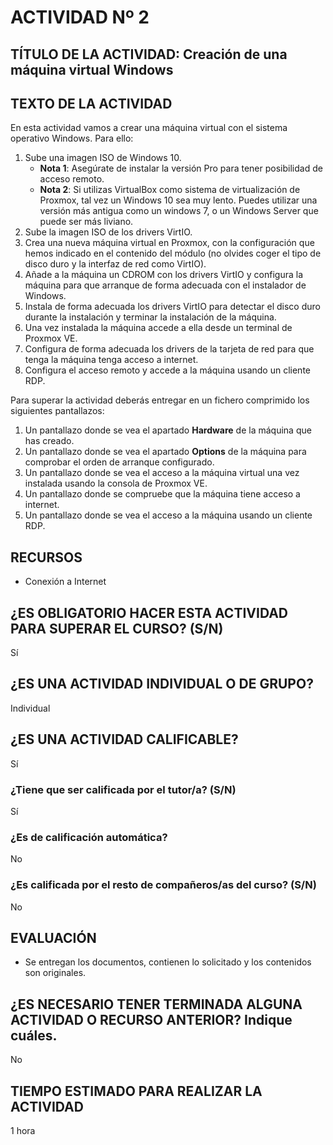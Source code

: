# ACTIVIDAD Nº 2

## TÍTULO DE LA ACTIVIDAD: Creación de una máquina virtual Windows

## TEXTO DE LA ACTIVIDAD

En esta actividad vamos a crear una máquina virtual con el sistema operativo Windows. Para ello:

1. Sube una imagen ISO de Windows 10. 
    * **Nota 1**: Asegúrate de instalar la versión Pro para tener posibilidad de acceso remoto.
    * **Nota 2**: Si utilizas VirtualBox como sistema de virtualización de Proxmox, tal vez un Windows 10 sea muy lento. Puedes utilizar una versión más antigua como un windows 7, o un Windows Server que puede ser más liviano.
2. Sube la imagen ISO de los drivers VirtIO.
3. Crea una nueva máquina virtual en Proxmox, con la configuración que hemos indicado en el contenido del módulo (no olvides coger el tipo de disco duro y la interfaz de red como VirtIO).
4. Añade a la máquina un CDROM con los drivers VirtIO y configura la máquina para que arranque de forma adecuada con el instalador de Windows.
5. Instala de forma adecuada los drivers VirtIO para detectar el disco duro durante la instalación y terminar la instalación de la máquina.
6. Una vez instalada la máquina accede a ella desde un terminal de Proxmox VE.
7. Configura de forma adecuada los drivers de la tarjeta de red para que tenga la máquina tenga acceso a internet.
8. Configura el acceso remoto y accede a la máquina usando un cliente RDP.

Para superar la actividad deberás entregar en un fichero comprimido los siguientes pantallazos:

1. Un pantallazo donde se vea el apartado **Hardware** de la máquina que has creado.
2. Un pantallazo donde se vea el apartado **Options** de la máquina para comprobar el orden de arranque configurado.
3. Un pantallazo donde se vea el acceso a la máquina virtual una vez instalada usando la consola de Proxmox VE.
4. Un pantallazo donde se compruebe que la máquina tiene acceso a internet.
5. Un pantallazo donde se vea el acceso a la máquina usando un cliente RDP.


## RECURSOS

* Conexión a Internet

## ¿ES OBLIGATORIO HACER ESTA ACTIVIDAD PARA SUPERAR EL CURSO? (S/N)

Sí

## ¿ES UNA ACTIVIDAD INDIVIDUAL O DE GRUPO?

Individual

## ¿ES UNA ACTIVIDAD CALIFICABLE?

Sí

### ¿Tiene que ser calificada por el tutor/a? (S/N)

Sí

### ¿Es de calificación automática?

No

### ¿Es calificada por el resto de compañeros/as del curso? (S/N)

No

## EVALUACIÓN

* Se entregan los documentos, contienen lo solicitado y los contenidos son originales.

## ¿ES NECESARIO TENER TERMINADA ALGUNA ACTIVIDAD O RECURSO ANTERIOR? Indique cuáles.

No

## TIEMPO ESTIMADO PARA REALIZAR LA ACTIVIDAD

1 hora
